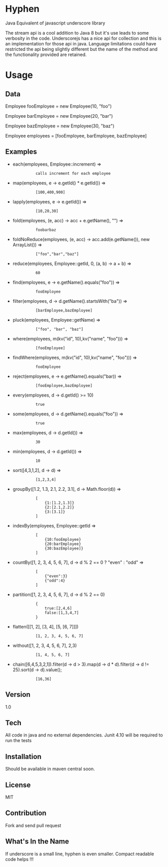 Hyphen
=========

Java Equivalent of javascript underscore library

The stream api is a cool addition to Java 8 but it's use leads to some verbosity in the code. Underscorejs has a nice api for collection and this is an implementation for those api in java. Language limitations could have restricted the api being slightly different but the name of the method and the functionality provided are retained.

Usage
=========

Data
--

Employee fooEmployee = new Employee(10, "foo")

Employee barEmployee = new Employee(20, "bar")

Employee bazEmployee = new Employee(30, "baz")

Employee employees = [fooEmployee, barEmployee, bazEmployee]


Examples
-----

- each(employees, Employee::increment) => 

                calls increment for each employee

- map(employees, e -> e.getId() * e.getId()) => 

                [100,400,900]

- lapply(employees, e -> e.getId()) =>

                [10,20,30]

- fold(employees, (e, acc) -> acc + e.getName(), "") =>

                foobarbaz

- foldNoReduce(employees, (e, acc) -> acc.add(e.getName()), new ArrayList<String>()) =>

                ["foo","bar","baz"]

- reduce(employees, Employee::getId, 0, (a, b) -> a + b) => 

                60

- find(employees, e -> e.getName().equals("foo")) => 

                fooEmployee

- filter(employees, d -> d.getName().startsWith("ba")) =>

                [barEmployee,bazEmployee]

- pluck(employees, Employee::getName) =>

                ["foo", "bar", "baz"]

- where(employees, m(kv("id", 10),kv("name", "foo"))) =>

                [fooEmployee]

- findWhere(employees, m(kv("id", 10),kv("name", "foo"))) =>

                fooEmployee

- reject(employees, e -> e.getName().equals("bar)) =>

                [fooEmployee,bazEmployee]

- every(employees, d -> d.getId() >= 10)

                true

- some(employees, d -> d.getName().equals("foo")) => 

                true
                
- max(employees, d -> d.getId()) =>

                30

- min(employees, d -> d.getId()) =>

                10

- sort([4,3,1,2], d -> d) =>

                [1,2,3,4]

- groupBy([1.2, 1.3, 2.1, 2.2, 3.1], d -> Math.floor(d)) =>

                [
                    {1:[1.2,1.3]}
                    {2:[2.1,2.2]}
                    {3:[3.1]}
                ]

- indexBy(employees, Employee::getId =>

                [
                    {10:fooEmployee}
                    {20:barEmployee}
                    {30:bazEmployee]}
                ]

- countBy([1, 2, 3, 4, 5, 6, 7], d -> d % 2 == 0 ? "even" : "odd" =>

                [
                    {"even":3}
                    {"odd":4}
                ]

- partition([1, 2, 3, 4, 5, 6, 7], d -> d % 2 == 0)

                {
                    true:[2,4,6]
                    false:[1,3,4,7]
                }

- flatten([[1, 2], [3, 4], [5, [6, 7]]])

                [1, 2, 3, 4, 5, 6, 7]


- without([1, 2, 3, 4, 5, 6, 7], 2,3)

                [1, 4, 5, 6, 7]

- chain([6,4,5,3,2,1]).filter(d -> d > 3).map(d -> d * d).filter(d -> d != 25).sort(d -> d).value();

                [16,36]

Version
----

1.0

Tech
-----------

All code in java and no external dependencies. Junit 4.10 will be required to run the tests

Installation
--------------
Should be available in maven central soon.

License
----

MIT

Contribution
------------

Fork and send pull request

What's In the Name
------

If underscore is a small line, hyphen is even smaller. Compact readable code helps !!!

